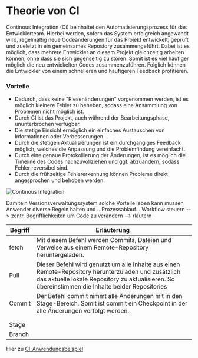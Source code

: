# Theorie von CI
Continous Integration (Ci) beinhaltet den Automatisierungsprozess für das Entwicklerteam. Hierbei werden, sofern das System erfolgreich angewandt wird, regelmäßig neue Codeänderungen für das Projekt entwickelt, geprüft und zueletzt in ein gemeinsames Repostory zusammengeführt.
Dabei ist es möglich, dass mehrere Entwickler an diesem Projekt gleichzeitig arbeiten können, ohne dass sie sich gegenseitig zu stören. Somit ist es viel häufiger möglich die neu entwickelten Codes zusammenzuführen. Folglich können die Entwickler von einem schnelleren und häufigeren Feedback profitieren.

<h3>Vorteile</h3>

* Dadurch, dass keine "Riesenänderungen" vorgenommen werden, ist es möglich kleinere Fehler zu beheben, sodass eine Ansammlung von Problemen nicht möglich ist.
* Durch CI ist das Projekt, auch während der Bearbeitungsphase, ununterbrochen verfügbar.
* Die stetige Einsicht ermöglich ein einfaches Austauschen von Informationen oder Verbesserungen.
* Durch die stetigen Aktualisierungen ist ein durchgängiges Feedback möglich, welches die Anpassung und die Problemfindung vereinfacht.
* Durch eine genaue Protokollierung der Änderungen, ist es möglich die Timeline des Codes nachzuvollziehen und ggf. abzuändern, sodass Fehler reversibel sind.
* Durch die frühzeitige Fehlererkennung können Probleme direkt angesprochen und behoben werden.

![Continous Integration](https://i.imgur.com/OejDwPS.png "Continous Integration Circle")

Damitein Versionsverwaltungssystem solche Vorteile leben kann mussen Anwender diverse Regeln halten und ...Prozessablauf... Workflow steuern --> zentr. Begrifflichkeiten um Code zu verändern --> rläutern

<table>
  <thead>
    <tr>
      <th>Begriff</th>
      <th>Erläuterung</th>
    </tr>
  </thead>
  <tbody>
    <tr>
      <td>fetch</td>
      <td>Mit diesem Befehl werden Commits, Dateien und Verweise aus einem Remote-Repository heruntergeladen.</td>
    </tr>
    <tr>
      <td>Pull</td>
      <td>Dieser Befehl wird genutzt um alle Inhalte aus einen Remote-Repository herunterzuladen und zusätzlich das aktuelle lokale Repository zu aktualisieren. So übereinstimmen die Inhalte beider Repositories</td>
    </tr>
    <tr>
      <td>Commit</td>
      <td>Der Befehl commit nimmt alle Änderungen mit in den Stage-Bereich. Somit ist commit ein Checkpoint in der alle Änderungen verfolgt werden.</td>
    </tr>
    <tr>
      <td></td>
      <td></td>
    </tr>
    <tr>
      <td></td>
      <td></td>
    </tr>
    <tr>
      <td>Stage</td>
      <td></td>
    </tr>
    <tr>
      <td>Branch</td>
      <td></td>
    </tr>
  </tbody>
</table>



Hier zu [CI-Anwendungsbeispiel](https://github.com/TiloKar/SoftProDoc/blob/main/praxis_CI.md)
